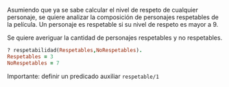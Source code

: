 Asumiendo que ya se sabe calcular el nivel de respeto de cualquier personaje, se quiere analizar la composición de personajes respetables de la película.
Un personaje es respetable si su nivel de respeto es mayor a 9.

Se quiere averiguar la cantidad de personajes respetables y no respetables.


```prolog
? respetabilidad(Respetables,NoRespetables).
Respetables = 3
NoRespetables = 7
```
Importante: definir un predicado auxiliar `respetable/1`
